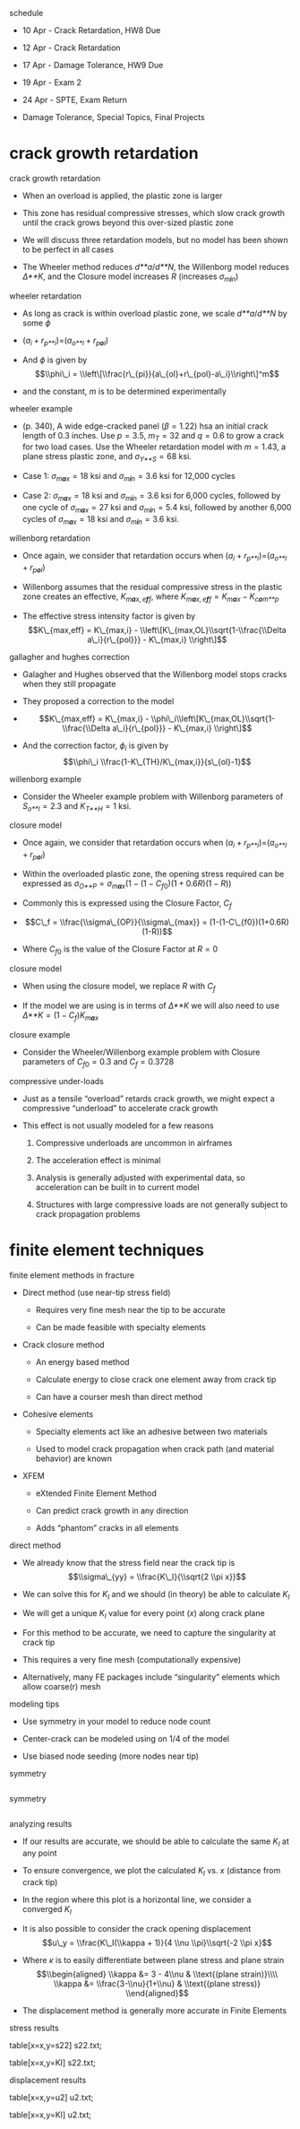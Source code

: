 <span>schedule</span>

-   10 Apr - Crack Retardation, HW8 Due

-   12 Apr - Crack Retardation

-   17 Apr - Damage Tolerance, HW9 Due

-   19 Apr - Exam 2

-   24 Apr - SPTE, Exam Return

-   Damage Tolerance, Special Topics, Final Projects

crack growth retardation
========================

<span>crack growth retardation</span>

-   When an overload is applied, the plastic zone is larger

-   This zone has residual compressive stresses, which slow crack growth until the crack grows beyond this over-sized plastic zone

-   We will discuss three retardation models, but no model has been shown to be perfect in all cases

-   The Wheeler method reduces *d**a*/*d**N*, the Willenborg model reduces *Δ**K*, and the Closure model increases *R* (increases *σ*<sub>*m**i**n*</sub>)

<span>wheeler retardation</span>

-   As long as crack is within overload plastic zone, we scale *d**a*/*d**N* by some *ϕ*

-   
    (*a*<sub>*i*</sub> + *r*<sub>*p**i*</sub>)=(*a*<sub>*o**l*</sub> + *r*<sub>*p**o**l*</sub>)

-   And *ϕ* is given by
    $$\\phi\_i = \\left\[\\frac{r\_{pi}}{a\_{ol}+r\_{pol}-a\_i}\\right\]^m$$

-   and the constant, *m* is to be determined experimentally

<span>wheeler example</span>

-   (p. 340), A wide edge-cracked panel (*β* = 1.22) hsa an initial crack length of 0.3 inches. Use *p* = 3.5, *m*<sub>*T*</sub> = 32 and *q* = 0.6 to grow a crack for two load cases. Use the Wheeler retardation model with *m* = 1.43, a plane stress plastic zone, and *σ*<sub>*Y**S*</sub> = 68 ksi.

-   Case 1: *σ*<sub>*m**a**x*</sub> = 18 ksi and *σ*<sub>*m**i**n*</sub> = 3.6 ksi for 12,000 cycles

-   Case 2: *σ*<sub>*m**a**x*</sub> = 18 ksi and *σ*<sub>*m**i**n*</sub> = 3.6 ksi for 6,000 cycles, followed by one cycle of *σ*<sub>*m**a**x*</sub> = 27 ksi and *σ*<sub>*m**i**n*</sub> = 5.4 ksi, followed by another 6,000 cycles of *σ*<sub>*m**a**x*</sub> = 18 ksi and *σ*<sub>*m**i**n*</sub> = 3.6 ksi.

<span>willenborg retardation</span>

-   Once again, we consider that retardation occurs when (*a*<sub>*i*</sub> + *r*<sub>*p**i*</sub>)=(*a*<sub>*o**l*</sub> + *r*<sub>*p**o**l*</sub>)

-   Willenborg assumes that the residual compressive stress in the plastic zone creates an effective, *K*<sub>*m**a**x*, *e**f**f*</sub>, where *K*<sub>*m**a**x*, *e**f**f*</sub> = *K*<sub>*m**a**x*</sub> − *K*<sub>*c**o**m**p*</sub>

-   The effective stress intensity factor is given by
    $$K\_{max,eff} = K\_{max,i} - \\left\[K\_{max,OL}\\sqrt{1-\\frac{\\Delta a\_i}{r\_{pol}}} - K\_{max,i} \\right\]$$

<span>gallagher and hughes correction</span>

-   Galagher and Hughes observed that the Willenborg model stops cracks when they still propagate

-   They proposed a correction to the model

-   
    $$K\_{max,eff} = K\_{max,i} - \\phi\_i\\left\[K\_{max,OL}\\sqrt{1-\\frac{\\Delta a\_i}{r\_{pol}}} - K\_{max,i} \\right\]$$

-   And the correction factor, *ϕ*<sub>*i*</sub> is given by
    $$\\phi\_i \\frac{1-K\_{TH}/K\_{max,i}}{s\_{ol}-1}$$

<span>willenborg example</span>

-   Consider the Wheeler example problem with Willenborg parameters of *S*<sub>*o**l*</sub> = 2.3 and *K*<sub>*T**H*</sub> = 1 ksi.

<span>closure model</span>

-   Once again, we consider that retardation occurs when (*a*<sub>*i*</sub> + *r*<sub>*p**i*</sub>)=(*a*<sub>*o**l*</sub> + *r*<sub>*p**o**l*</sub>)

-   Within the overloaded plastic zone, the opening stress required can be expressed as
    *σ*<sub>*O**P*</sub> = *σ*<sub>*m**a**x*</sub>(1 − (1 − *C*<sub>*f*0</sub>)(1 + 0.6*R*)(1 − *R*))

-   Commonly this is expressed using the Closure Factor, *C*<sub>*f*</sub>

-   
    $$C\_f = \\frac{\\sigma\_{OP}}{\\sigma\_{max}} = (1-(1-C\_{f0})(1+0.6R)(1-R))$$

-   Where *C*<sub>*f*0</sub> is the value of the Closure Factor at *R* = 0

<span>closure model</span>

-   When using the closure model, we replace *R* with *C*<sub>*f*</sub>

-   If the model we are using is in terms of *Δ**K* we will also need to use *Δ**K* = (1 − *C*<sub>*f*</sub>)*K*<sub>*m**a**x*</sub>

<span>closure example</span>

-   Consider the Wheeler/Willenborg example problem with Closure parameters of *C*<sub>*f*0</sub> = 0.3 and *C*<sub>*f*</sub> = 0.3728

<span>compressive under-loads</span>

-   Just as a tensile “overload” retards crack growth, we might expect a compressive “underload” to accelerate crack growth

-   This effect is not usually modeled for a few reasons

    1.  Compressive underloads are uncommon in airframes

    2.  The acceleration effect is minimal

    3.  Analysis is generally adjusted with experimental data, so acceleration can be built in to current model

    4.  Structures with large compressive loads are not generally subject to crack propagation problems

finite element techniques
=========================

<span>finite element methods in fracture</span>

-   Direct method (use near-tip stress field)

    -   Requires very fine mesh near the tip to be accurate

    -   Can be made feasible with specialty elements

-   Crack closure method

    -   An energy based method

    -   Calculate energy to close crack one element away from crack tip

    -   Can have a courser mesh than direct method

-   Cohesive elements

    -   Specialty elements act like an adhesive between two materials

    -   Used to model crack propagation when crack path (and material behavior) are known

-   XFEM

    -   eXtended Finite Element Method

    -   Can predict crack growth in any direction

    -   Adds “phantom” cracks in all elements

<span>direct method</span>

-   We already know that the stress field near the crack tip is
    $$\\sigma\_{yy} = \\frac{K\_I}{\\sqrt{2 \\pi x}}$$

-   We can solve this for *K*<sub>*I*</sub> and we should (in theory) be able to calculate *K*<sub>*I*</sub>

-   We will get a unique *K*<sub>*I*</sub> value for every point (*x*) along crack plane

-   For this method to be accurate, we need to capture the singularity at crack tip

-   This requires a very fine mesh (computationally expensive)

-   Alternatively, many FE packages include “singularity” elements which allow coarse(r) mesh

<span>modeling tips</span>

-   Use symmetry in your model to reduce node count

-   Center-crack can be modeled using on 1/4 of the model

-   Use biased node seeding (more nodes near tip)

<span>symmetry</span>

<img src="../Figures/singularity_quarter" alt="" />

<span>symmetry</span>

<img src="../Figures/singularity_mirrored" alt="" />

<span>analyzing results</span>

-   If our results are accurate, we should be able to calculate the same *K*<sub>*I*</sub> at any point

-   To ensure convergence, we plot the calculated *K*<sub>*I*</sub> vs. *x* (distance from crack tip)

-   In the region where this plot is a horizontal line, we consider a converged *K*<sub>*I*</sub>

-   It is also possible to consider the crack opening displacement
    $$u\_y = \\frac{K\_I(\\kappa + 1)}{4 \\nu \\pi}\\sqrt{-2 \\pi x}$$

-   Where *κ* is to easily differentiate between plane stress and plane strain
    $$\\begin{aligned}
            \\kappa &= 3 - 4\\nu & \\text{(plane strain)}\\\\
            \\kappa &= \\frac{3-\\nu}{1+\\nu} & \\text{(plane stress)}
            \\end{aligned}$$

-   The displacement method is generally more accurate in Finite Elements

<span>stress results</span>

table\[x=x,y=s22\] <span>s22.txt</span>;

table\[x=x,y=KI\] <span>s22.txt</span>;

<span>displacement results</span>

table\[x=x,y=u2\] <span>u2.txt</span>;

table\[x=x,y=KI\] <span>u2.txt</span>;
